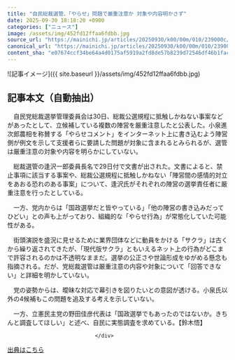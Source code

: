 ```yaml
---
title: "自民総裁選管、「やらせ」問題で厳重注意か 対象や内容明かさず"
date: 2025-09-30 18:18:20 +0900
categories: ["ニュース"]
image: /assets/img/452fd12ffaa6fdbb.jpg
source_url: "https://mainichi.jp/articles/20250930/k00/00m/010/239000c/"
canonical_url: "https://mainichi.jp/articles/20250930/k00/00m/010/239000c/"
content_sha: "e07674ccf34be64a4d0175af5919a2fd8de57b8239d72546df46b1fac7a26e50"
---
```


![記事イメージ]({{ site.baseurl }}/assets/img/452fd12ffaa6fdbb.jpg)

## 記事本文（自動抽出）
<div><section class="articledetail-body" id="articledetail-body">






<p>　自民党総裁選挙管理委員会は30日、総裁公選規程に抵触しかねない事案などがあったとして、立候補している複数の陣営を厳重注意したと公表した。小泉進次郎農相を称賛する「やらせコメント」をインターネット上に書き込むよう陣営側が例文を示して支援者らに要請した問題が対象に含まれるとみられるが、選管は厳重注意の対象や内容を明らかにしていない。</p>

<p>　総裁選管の逢沢一郎委員長名で29日付で文書が出された。文書によると、禁止事項に該当する事案や、総裁公選規程に抵触しかねない「陣営間の感情的対立をあおる恐れのある事案」について、逢沢氏がそれぞれの陣営の選挙責任者に厳重注意を行ったとしている。</p>

	


<p>　一方、党内からは「国政選挙だと皆やっている」「他の陣営の書き込みだってひどい」との声も上がっており、組織的な「やらせ行為」が常態化していた可能性がある。</p>

<p>　街頭演説を盛況に見せるために業界団体などに動員をかける「サクラ」は古くから繰り返されてきたが、「現代版サクラ」ともいえるネット上の行為がどこまで許容されるのかは不透明なままだ。選挙の公正さや世論形成をゆがめる懸念も指摘される。だが、党総裁選管は厳重注意の内容や対象について「回答できない」と詳細を明かしていない。</p>

	


<p>　党の姿勢からは、曖昧な対応で幕引きを図りたいとの意図が透ける。小泉氏以外の4候補もこの問題を追及する考えを示していない。</p>

<p>　一方、立憲民主党の野田佳彦代表は「国政選挙でもあったのではないか。きちんと調査してほしい」と述べ、自民に実態調査を求めている。【鈴木悟】</p>


</section>






								</div>

[出典はこちら](https://mainichi.jp/articles/20250930/k00/00m/010/239000c/)

